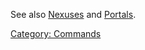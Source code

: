 See also [Nexuses](Nexuses.md "wikilink") and
[Portals](Portals.md "wikilink").

[Category: Commands](Category:_Commands "wikilink")
